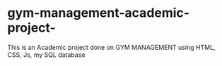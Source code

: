 # gym-management-academic-project-
This is an Academic project done on GYM MANAGEMENT using HTML, CSS, Js, my SQL database
